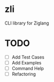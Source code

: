 # zli
CLI library for Ziglang

# TODO

- [ ] Add Test Cases  
- [ ] Add Examples  
- [ ] Command Help  
- [ ] Refactoring  
